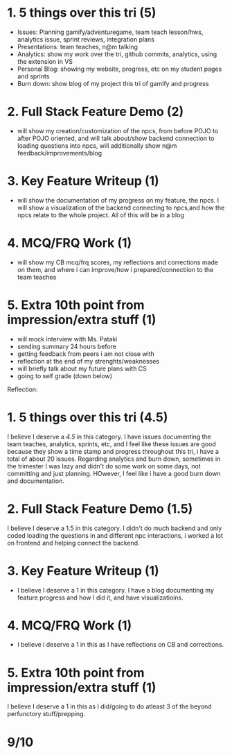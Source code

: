 # 1. 5 things over this tri (5)
- Issues: Planning gamify/adventuregame, team teach lesson/hws, analytics issue, sprint reviews, integration plans
- Presentations: team teaches, n@m talking
- Analytics: show my work over the tri, github commits, analytics, using the extension in VS
- Personal Blog: showing my website, progress, etc on my student pages and sprints
- Burn down: show blog of my project this tri of gamify and progress

# 2. Full Stack Feature Demo (2)
- will show my creation/customization of the npcs, from before POJO to after POJO oriented, and will talk about/show backend connection to loading questions into npcs, will additionally show n@m feedback/improvements/blog

# 3. Key Feature Writeup (1)
- will show the documentation of my progress on my feature, the npcs. I will show a visualization of the backend connecting to npcs,and how the npcs relate to the whole project. All of this will be in a blog

# 4. MCQ/FRQ Work (1)
- will show my CB mcq/frq scores, my reflections and corrections made on them, and where i can improve/how i prepared/connectiion to the team teaches

# 5. Extra 10th point from impression/extra stuff (1)
- will mock interview with Ms. Pataki
- sending summary 24 hours before
- getting feedback from peers i am not close with
- reflection at the end of my strenghts/weaknesses
- will briefly talk about my future plans with CS
- going to self grade (down below)


Reflection: 

# 1. 5 things over this tri (4.5)
I believe I deserve a *4.5* in this category. I have issues documenting the team teaches, analytics, sprints, etc, and I feel like these issues are good because they show a time stamp and progress throughout this tri, i have a total of about 20 issues. Regarding analytics and burn down, sometimes in the trimester I was lazy and didn't do some work on some days, not committing and just planning. HOwever, I feel like i have a good burn down and documentation.

# 2. Full Stack Feature Demo (1.5)
I believe I deserve a 1.5 in this category. I didn't do much backend and only coded loading the questions in and different npc interactions, i worked a lot on frontend and helping connect the backend. 

# 3. Key Feature Writeup (1)
- I believe I deserve a 1 in this category. I have a blog documenting my feature progress and how I did it, and have visualizatioins.

# 4. MCQ/FRQ Work (1)
- I believe i deserve a 1 in this as I have reflections on CB and corrections.

# 5. Extra 10th point from impression/extra stuff (1)
I believe I deserve a 1 in this as I did/going to do atleast 3 of the beyond perfunctory stuff/prepping.

# 9/10 

